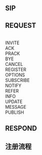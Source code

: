 ## SIP


## REQUEST
<br>INVITE
<br>ACK
<br>PRACK
<br>BYE
<br>CANCEL
<br>REGISTER
<br>OPTIONS
<br>SUBSCRIBE
<br>NOTIFY
<br>REFER
<br>INFO
<br>UPDATE
<br>MESSAGE
<br>PUBLISH

## RESPOND





## 注册流程